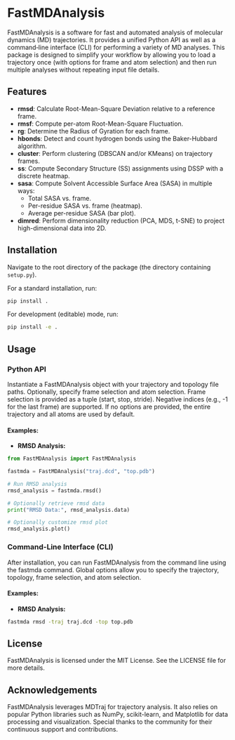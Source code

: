 # FastMDAnalysis

FastMDAnalysis is a software for fast and automated analysis of molecular dynamics (MD) trajectories. It provides a unified Python API as well as a command‐line interface (CLI) for performing a variety of MD analyses. This package is designed to simplify your workflow by allowing you to load a trajectory once (with options for frame and atom selection) and then run multiple analyses without repeating input file details.

## Features

- **rmsd**: Calculate Root-Mean-Square Deviation relative to a reference frame.
- **rmsf**: Compute per-atom Root-Mean-Square Fluctuation.
- **rg**: Determine the Radius of Gyration for each frame.
- **hbonds**: Detect and count hydrogen bonds using the Baker-Hubbard algorithm.
- **cluster**: Perform clustering (DBSCAN and/or KMeans) on trajectory frames.
- **ss**: Compute Secondary Structure (SS) assignments using DSSP with a discrete heatmap.
- **sasa**: Compute Solvent Accessible Surface Area (SASA) in multiple ways:
  - Total SASA vs. frame.
  - Per-residue SASA vs. frame (heatmap).
  - Average per-residue SASA (bar plot).
- **dimred**: Perform dimensionality reduction (PCA, MDS, t-SNE) to project high-dimensional data into 2D.

## Installation

Navigate to the root directory of the package (the directory containing `setup.py`).

For a standard installation, run:
```bash
pip install .
```

For development (editable) mode, run:
```bash
pip install -e .
```

## Usage

### Python API

Instantiate a FastMDAnalysis object with your trajectory and topology file paths. Optionally, specify frame selection and atom selection. Frame selection is provided as a tuple (start, stop, stride). Negative indices (e.g., -1 for the last frame) are supported. If no options are provided, the entire trajectory and all atoms are used by default.

#### Examples:


- **RMSD Analysis:**

```python
from FastMDAnalysis import FastMDAnalysis

fastmda = FastMDAnalysis("traj.dcd", "top.pdb")

# Run RMSD analysis 
rmsd_analysis = fastmda.rmsd()

# Optionally retrieve rmsd data 
print("RMSD Data:", rmsd_analysis.data)

# Optionally customize rmsd plot
rmsd_analysis.plot()

```

### Command-Line Interface (CLI)
After installation, you can run FastMDAnalysis from the command line using the fastmda command. Global options allow you to specify the trajectory, topology, frame selection, and atom selection.

#### Examples:

- **RMSD Analysis:**

```bash
fastmda rmsd -traj traj.dcd -top top.pdb 
```

## License

FastMDAnalysis is licensed under the MIT License. See the LICENSE file for more details.


## Acknowledgements

FastMDAnalysis leverages MDTraj for trajectory analysis. It also relies on popular Python libraries such as NumPy, scikit-learn, and Matplotlib for data processing and visualization. Special thanks to the community for their continuous support and contributions.
